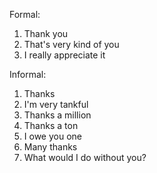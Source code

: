Formal:

1. Thank you
2. That's very kind of you
3. I really appreciate it

Informal:

1. Thanks
2. I'm very tankful
3. Thanks a million
4. Thanks a ton
5. I owe you one
6. Many thanks
7. What would I do without you?
